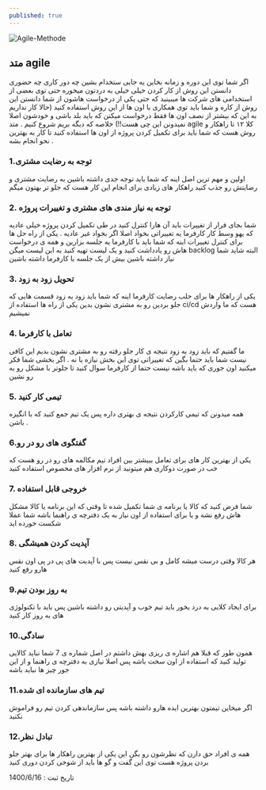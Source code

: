 ```yaml
---
published: true
---
```

![Agile-Methode]({{site.baseurl}}/image/eden-constantino-iJg1YzsEfqo-unsplash.jpg)
## متد agile 
اگر شما توی این دوره و زمانه بخاین یه جایی ستخدام بشین چه دور کاری چه حضوری دانستن این روش از کار کردن خیلی خیلی به دردتون میخوره حتی توی بعضی از استخدامی های شرکت ها میبینید که حتی یکی از درخواست هاشون از شما دانستن این روش از کاره و شما باید توی همکاری با اون ها از این روش استفاده کنید (حالا کار نداریم به این که بیشتر از نصف اون ها فقط درخواست میکنن که باید بلد باشی و خودشون اصلا نمیدونن این چی هست!!)
خلاصه که دیگه بریم شروع کنیم . متد agile کلا ۱۲ تا راهکار و روش هست که شما باید برای تکمیل کردن پروژه از اون ها استفاده کنید تا کار به بهترین نحو انجام بشه . 
### 1.توجه به رضایت مشتری
اولین و مهم ترین اصل اینه که شما باید توجه جدی داشته باشین به رضایت مشتری و رضایتش رو جذب کنید راهکار های زیادی برای انجام این کار هست که جلو تر بهتون میگم
### 2. توجه به نیاز مندی های مشتری و تغییرات پروژه
شما بجای فرار از تغییرات باید آن هارا کنترل کنید در طی تکمیل کردن پروژه خیلی عادیه که یهو وسط کار  کارفرما یه تغییراتی بخواد اصلا اگر بخواد غیر عادیه . یکی از راه حل ها برای کنترل تغییرات اینه که شما باید با کارفرما یه جلسه بزارین و همه ی درخواست هاش رو یادداشت کنید و یک لیست تهیه کنید به این لیست میگن backlog البته شاید شما نیاز داشته باشین بیش از یک جلسه با کارفرما داشته باشین
### 3. تحویل زود به زود
یکی از راهکار ها برای جلب رضایت کارفرما اینه که شما باید زود به زود قسمت هایی که جلو بردین رو به مشتری نشون بدین یکی از راه ها استفاده از ci/cd هست که ما واردش نمیشیم 
### 4. تعامل با کارفرما
ما گفتیم که باید زود به زود نتیجه ی کار جلو رفته رو به مشتری نشون بدیم این کافی نیست شما باید حتما بگین که تغییراتی توی این بخش نیازه یا نه . اگر بخشی شما فکر میکنید اون جوری که باید باشه نیست حتما از کارفرما سوال کنید تا جلوتر با مشکل رو به رو نشین
### 5. تیمی کار کنید
همه میدونن که تیمی کارکردن نتیجه ی بهتری داره پس یک تیم جمع کنید که با انگیزه باشن .
### 6.گفتگوی های رو در رو
یکی از بهترین کار های برای تعامل ببیشتر بین افراد تیم مکالمه های رو در رو هست که خب در صورت دوکاری هم میتونید از نرم افزار های مخصوص استفاده کنید
### 7. خروجی قابل استفاده
شما فرض کنید که کالا یا برنامه ی شما تکمیل شده تا وقتی که این برنامه یا کالا مشکل هاش رفع نشه و یا برای استفاده از اون نیاز به یک دفترچه ی راهنما باشه شما عملا شکست خورده اید
### 8. آپدیت کردن همیشگی
هر کالا وقتی درست میشه کامل و بی نقس نیست پس با آپدیت های پی در پی اون نقس هارو رفع کنید
### 9.به روز بودن تیم
برای ایجاد کلایی به درد بخور باید تیم خوب و آپدیتی رو داشته باشین پس باید با تکنولوژی های به روز کار کنید
### 10.سادگی
همون طور که قبلا هم اشاره ی ریزی بهش داشتم در اصل شماره ی 7 شما نباید کالایی تولید کنید که استفاده از اون سخت باشه پس اصلا نیازی به دفترچه ی راهنما و از این جور چیز ها نباید باشه
### 11.تیم های سازمانده ای شده
اگر میخاین تیمتون بهترین ایده هارو داشته باشه پس سازماندهی کردن تیم رو فراموش نکنید
### 12.تبادل نظر
همه ی افراد حق دارن که نظرشون رو بگن این یکی از بهترین راهکار ها برای بهتر جلو بردن پروژه هست توی این گفت و گو  ها باید از شوخی کردن دوری کنید

تاریخ ثبت : 1400/6/16
